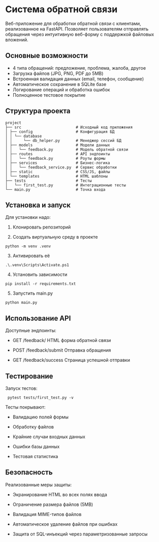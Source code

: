 # Система обратной связи

Веб-приложение для обработки обратной связи с клиентами, реализованное на FastAPI. Позволяет пользователям отправлять обращения через интуитивную веб-форму с поддержкой файловых вложений.



## Основные возможности 

-  4 типа обращений: предложение, проблема, жалоба, другое
-  Загрузка файлов (JPG, PNG, PDF до 5MB)
-  Встроенная валидация данных (email, телефон, сообщение)
-  Автоматическое сохранение в SQLite базе
-  Логирование операций и обработка ошибок
-  Полноценное тестовое покрытие

## Структура проекта 
```
project
├── src                        # Исходный код приложения
│ ├── config                   # Конфигурация БД
│ │ └── database 
│ │     └── db_helper.py       # Менеджер сессий БД
│ ├── models                   # Модели данных
│ │   └── feedback.py          # Модель обратной связи
│ ├── routes                   # API эндпоинты
│ │   └── feedback.py          # Роуты формы
│ ├── services                 # Бизнес-логика
│ │   └── feedback_service.py  # Сервис обработки
│ ├── static                   # CSS/JS, файлы
│ └── templates                # HTML шаблоны
├── tests                      # Тесты
│   └── first_test.py          # Интеграционные тесты
└── main.py                    # Точка входа
```


## Установка и запуск 
Для установки надо:

1. Клонировать репозиторий

2. Создать виртуальную среду в проекте
```
python -m venv .venv 
```
3. Активировать её
```
.\.venv\Scripts\Activate.ps1
```

4. Установить зависимости
```
pip install -r requirements.txt 
```
5. Запустить main.py
```
python main.py
```

## Использование API 
Доступные эндпоинты:


  
  * GET	/feedback/	HTML форма обратной связи

  * POST	/feedback/submit	Отправка обращения

  * GET	/feedback/success	Страница успешной отправки

## Тестирование 

Запуск тестов:
```
 pytest tests/first_test.py -v
```

Тесты покрывают:

* Валидацию полей формы

* Обработку файлов

* Крайние случаи входных данных

* Ошибки базы данных

* Тестовая статистика

## Безопасность 
Реализованные меры защиты:

 * Экранирование HTML во всех полях ввода

 * Ограничение размера файлов (5MB)

 * Валидация MIME-типов файлов

 * Автоматическое удаление файлов при ошибках

 * Защита от SQL-инъекций через параметризованные запросы
